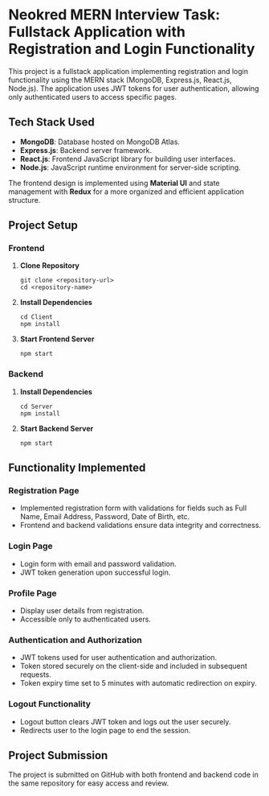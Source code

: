 # Neokred MERN Interview Task: Fullstack Application with Registration and Login Functionality

This project is a fullstack application implementing registration and login functionality using the MERN stack (MongoDB, Express.js, React.js, Node.js). The application uses JWT tokens for user authentication, allowing only authenticated users to access specific pages.

## Tech Stack Used

- **MongoDB**: Database hosted on MongoDB Atlas.
- **Express.js**: Backend server framework.
- **React.js**: Frontend JavaScript library for building user interfaces.
- **Node.js**: JavaScript runtime environment for server-side scripting.

The frontend design is implemented using **Material UI** and state management with **Redux** for a more organized and efficient application structure.

## Project Setup

### Frontend

1. **Clone Repository**
   ```
   git clone <repository-url>
   cd <repository-name>
   ```

2. **Install Dependencies**
   ```
   cd Client
   npm install
   ```

3. **Start Frontend Server**
   ```
   npm start
   ```

### Backend

1. **Install Dependencies**
   ```
   cd Server
   npm install
   ```


2. **Start Backend Server**
   ```
   npm start
   ```

## Functionality Implemented

### Registration Page

- Implemented registration form with validations for fields such as Full Name, Email Address, Password, Date of Birth, etc.
- Frontend and backend validations ensure data integrity and correctness.

### Login Page

- Login form with email and password validation.
- JWT token generation upon successful login.

### Profile Page

- Display user details from registration.
- Accessible only to authenticated users.

### Authentication and Authorization

- JWT tokens used for user authentication and authorization.
- Token stored securely on the client-side and included in subsequent requests.
- Token expiry time set to 5 minutes with automatic redirection on expiry.

### Logout Functionality

- Logout button clears JWT token and logs out the user securely.
- Redirects user to the login page to end the session.

## Project Submission

The project is submitted on GitHub with both frontend and backend code in the same repository for easy access and review.

